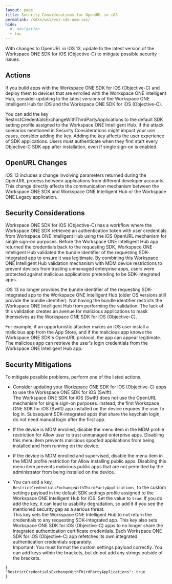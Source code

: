 ```yaml
---
layout: page
title: Security Considerations for OpenURL in iOS
permalink: /sdks/ws1/ws1-sdk-uem-ios/
hide:
  #- navigation
  - toc
---
```


With changes to OpenURL in iOS 13, update to the latest version of the Workspace ONE SDK for iOS (Objective-C) to mitigate possible security issues.

## Actions

If you build apps with the Workspace ONE SDK for iOS (Objective-C) and deploy them to devices that are enrolled with the Workspace ONE Intelligent Hub, consider updating to the latest versions of the Workspace ONE Intelligent Hub for iOS and the Workspace ONE SDK for iOS (Objective-C).

You can add the key RestrictCredentialsExchangeWithThirdPartyApplications to the default SDK setting profile assigned to the Workspace ONE Intelligent Hub. If the attack scenarios mentioned in Security Considerations might impact your use cases, consider adding the key. Adding the key affects the user experience of SDK applications. Users must authenticate when they first start every Objective-C SDK app after installation, even if single sign-on is enabled.

## OpenURL Changes

iOS 13 includes a change involving parameters returned during the OpenURL process between applications from different developer accounts. This change directly affects the communication mechanism between the Workspace ONE SDK and Workspace ONE Intelligent Hub or the Workspace ONE Legacy application.

## Security Considerations

Workspace ONE SDK for iOS (Objective-C) has a workflow where the Workspace ONE SDK retrieved an authentication token with user credentials from Workspace ONE Intelligent Hub using the iOS OpenURL mechanism for single sign-on purposes. Before the Workspace ONE Intelligent Hub app returned the credentials back to the requesting SDK, Workspace ONE Intelligent Hub validated the bundle identifier of the requesting SDK-integrated app to ensure it was legitimate. By combining this Workspace ONE Intelligent Hub validation mechanism with MDM device restrictions to prevent devices from trusting unmanaged enterprise apps, users were protected against malicious applications pretending to be SDK-integrated apps.

iOS 13 no longer provides the bundle identifier of the requesting SDK-integrated app to the Workspace ONE Intelligent Hub (older OS versions still provide the bundle identifier). Not having the bundle identifier restricts the Workspace ONE Intelligent Hub from performing the validation. The lack of this validation creates an avenue for malicious applications to mask themselves as the Workspace ONE SDK for iOS (Objective-C).

For example, if an opportunistic attacker makes an iOS user install a malicious app from the App Store, and if the malicious app knows the Workspace ONE SDK's OpenURL protocol, the app can appear legitimate. The malicious app can retrieve the user's login credentials from the Workspace ONE Intelligent Hub app.

## Security Mitigations

To mitigate possible problems, perform one of the listed actions.  
* Consider updating your Workspace ONE SDK for iOS (Objective-C) apps to use the Workspace ONE SDK for iOS (Swift).  
The Workspace ONE SDK for iOS (Swift) does not use the OpenURL mechanism for single sign-on purposes. Instead, the first Workspace ONE SDK for iOS (Swift) app installed on the device requires the user to log in. Subsequent SDK-integrated apps that share the keychain login, do not need manual login after the first app.

* If the device is MDM enrolled, disable the menu item in the MDM profile restriction for Allow user to trust unmanaged enterprise apps. Disabling this menu item prevents malicious spoofed applications from being installed and from running on the device.
  
* If the device is MDM enrolled and supervised, disable the menu item in the MDM profile restriction for Allow installing public apps. Disabling this menu item prevents malicious public apps that are not permitted by the administrator from being installed on the device.
  
* You can add a key, `RestrictCredentialsExchangeWithThirdPartyApplications`, to the custom settings payload in the default SDK settings profile assigned to the Workspace ONE Intelligent Hub for iOS. Set the value to `true`. If you do add the key, it can lead to usability degradation, so add it if you see the mentioned security gap as a serious threat.  
This key sets the Workspace ONE Intelligent Hub to not return the credentials to any requesting SDK-integrated app. This key also sets Workspace ONE SDK for iOS (Objective-C) apps to no longer share the integrated authentication certificate credentials. Each Workspace ONE SDK for iOS (Objective-C) app refetches its own integrated authentication credentials separately.  
Important: You must format the custom settings payload correctly. You can add keys within the brackets, but do not add any strings outside of the brackets.
```
{
"RestrictCredentialsExchangeWithThirdPartyApplications": true
}
```